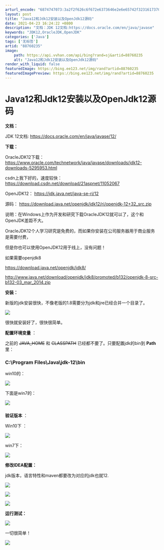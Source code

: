 ```yaml
---
arturl_encode: "6874747073:3a2f2f626c6f672e6373646e2e6e65742f32316173706e6574:2f61727469636c652f64657461696c732f3838373630323335"
layout: post
title: "Java12和Jdk12安装以及OpenJdk12源码"
date: 2021-04-23 16:24:22 +0800
description: "文档：JDK 12文档:https://docs.oracle.com/en/java/javase"
keywords: "JDK12,OracleJDK,OpenJDK"
categories: ['Java']
tags: ['无标签']
artid: "88760235"
image:
    path: https://api.vvhan.com/api/bing?rand=sj&artid=88760235
    alt: "Java12和Jdk12安装以及OpenJdk12源码"
render_with_liquid: false
featuredImage: https://bing.ee123.net/img/rand?artid=88760235
featuredImagePreview: https://bing.ee123.net/img/rand?artid=88760235
---
```


# Java12和Jdk12安装以及OpenJdk12源码

**文档：**

JDK 12文档:
<https://docs.oracle.com/en/java/javase/12/>

**下载：**

OracleJDK12下载：
<https://www.oracle.com/technetwork/java/javase/downloads/jdk12-downloads-5295953.html>

csdn上我下好的，速度较快：
<https://download.csdn.net/download/21aspnet/11052067>

OpenJDK12：
<https://jdk.java.net/java-se-ri/12>

源码：
<https://download.java.net/openjdk/jdk12/ri/openjdk-12+32_src.zip>

说明：在Windows上作为开发和研究下载OracleJDK12就可以了，这个和OpenJDK差距不大。

OracleJDK12个人学习研究是免费的，而如果你安装在公司服务器用于商业服务是需要付费，

但是你也可以使用OpenJDK12用于线上，没有问题！

如果需要openjdk8

<https://download.java.net/openjdk/jdk8/>

<http://www.java.net/download/openjdk/jdk8/promoted/b132/openjdk-8-src-b132-03_mar_2014.zip>

**安装：**

新版的jdk安装很快，不像老版的1.8需要分为jdk和jre已经合并一个目录了。

![](https://i-blog.csdnimg.cn/blog_migrate/475cd322995d2daa1d113fa51900bfa2.png)

很快就安装好了，很快很简单。

**配置环境变量**
：

之前的
~~JAVA\_HOME~~
和
~~CLASSPATH~~
已经都不要了。只要配置jdk的bin到
**Path**
里：

### C:\Program Files\Java\jdk-12\bin

win10的：

![](https://i-blog.csdnimg.cn/blog_migrate/521ed83d607e8c30513383e2641a5167.png)

下面是win7的：

![](https://i-blog.csdnimg.cn/blog_migrate/21ced7a102510aed73c34f012a71d4a7.png)

### 

**验证版本**
：

Win10下 ：

![](https://i-blog.csdnimg.cn/blog_migrate/5822df31e66cb823bd0d7a54b1639203.png)

win7下：

![](https://i-blog.csdnimg.cn/blog_migrate/7f1013920573fd3a89e4fcbe77d7ecd7.png)

**修改IDEA配置：**

jdk版本，语言特性和maven都要改为对应的jdk也就12.

![](https://i-blog.csdnimg.cn/blog_migrate/218c97d7997d203d3adbd94a00ce8161.png)

![](https://i-blog.csdnimg.cn/blog_migrate/30d0f4ddff799b74315f70854d2addaf.png)

![](https://i-blog.csdnimg.cn/blog_migrate/35162942ed679a23998ba17c114ec023.png)

**运行测试：**

![](https://i-blog.csdnimg.cn/blog_migrate/b4e5c70cb01f8fe308155d54a526cf89.png)

一切很简单！

![](https://i-blog.csdnimg.cn/blog_migrate/a3d4366169421ca2ce35fda4d353ffa6.png)